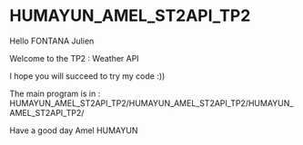 # HUMAYUN_AMEL_ST2API_TP2

Hello FONTANA Julien

Welcome to the TP2 : Weather API
 
I hope you will succeed to try my code :))

The main program is in : HUMAYUN_AMEL_ST2API_TP2/HUMAYUN_AMEL_ST2API_TP2/HUMAYUN_AMEL_ST2API_TP2/

Have a good day Amel HUMAYUN
